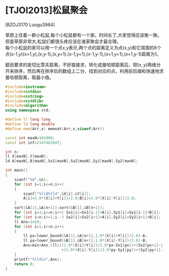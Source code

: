# [TJOI2013]松鼠聚会
[BZOJ3170 Luogu3964]

草原上住着一群小松鼠,每个小松鼠都有一个家。时间长了,大家觉得应该聚一聚。但是草原非常大,松鼠们都很头疼应该在谁家聚会才最合理。  
每个小松鼠的家可以用一个点x,y表示,两个点的距离定义为点(x,y)和它周围的8个点(x-1,y)(x+1,y),(x,y-1),(x,y+1).(x-1,y+1),(x-1,y-1),(x+1,y+1),(x+1,y-1)距离为1。

题目要求的是切比雪夫距离，不好直接求，转化成曼哈顿距离后，把$(x,y)$两维分开来排序，然后再在排序后的数组上二分，找到对应的点，利用前后缀和快速地求曼哈顿距离，取最小值。

```cpp
#include<iostream>
#include<cstdio>
#include<cstring>
#include<cstdlib>
#include<algorithm>
using namespace std;

#define ll long long
#define ld long double
#define mem(Arr,x) memset(Arr,x,sizeof(Arr))

const int maxN=101000;
const int inf=2147483647;

int n;
ll X[maxN],Y[maxN];
ld A[maxN],B[maxN],Sx1[maxN],Sx2[maxN],Sy1[maxN],Sy2[maxN];

int main()
{
	scanf("%d",&n);
	for (int i=1;i<=n;i++)
	{
		scanf("%lld%lld",&X[i],&Y[i]);
		A[i]=1.0*(X[i]+Y[i])/2.0;B[i]=1.0*(X[i]-Y[i])/2.0;
	}
	sort(&A[1],&A[n+1]);sort(&B[1],&B[n+1]);
	for (int i=1;i<=n;i++) Sx1[i]=Sx1[i-1]+A[i],Sy1[i]=Sy1[i-1]+B[i];
	for (int i=n;i>=1;i--) Sx2[i]=Sx2[i+1]+A[i],Sy2[i]=Sy2[i+1]+B[i];
	ll Ans=1e18;
	for (int i=1;i<=n;i++)
	{
		ll px=lower_bound(&A[1],&A[n+1],1.0*(X[i]+Y[i])/2.0)-A;
		ll py=lower_bound(&B[1],&B[n+1],1.0*(X[i]-Y[i])/2.0)-B;
		Ans=min(Ans,(ll)((1.0*(X[i]+Y[i])/2.0*px-Sx1[px])+(Sx2[px+1]-1.0*(X[i]+Y[i])/2.0*(n-px))
						 +(1.0*(X[i]-Y[i])/2.0*py-Sy1[py])+(Sy2[py+1]-1.0*(X[i]-Y[i])/2.0*(n-py))));
	}
	printf("%lld\n",Ans);
	return 0;
}
```